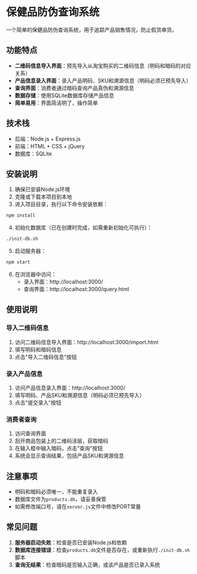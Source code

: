 # 保健品防伪查询系统

一个简单的保健品防伪查询系统，用于追踪产品销售情况，防止假货串货。

## 功能特点

- **二维码信息导入界面**：预先导入从淘宝购买的二维码信息（明码和暗码的对应关系）
- **产品信息录入界面**：录入产品明码、SKU和溯源信息（明码必须已预先导入）
- **查询界面**：消费者通过暗码查询产品真伪和溯源信息
- **数据存储**：使用SQLite数据库存储产品信息
- **简单易用**：界面简洁明了，操作简单

## 技术栈

- 后端：Node.js + Express.js
- 前端：HTML + CSS + jQuery
- 数据库：SQLite

## 安装说明

1. 确保已安装Node.js环境
2. 克隆或下载本项目到本地
3. 进入项目目录，执行以下命令安装依赖：

```bash
npm install
```

4. 初始化数据库（已在创建时完成，如需重新初始化可执行）：

```bash
./init-db.sh
```

5. 启动服务器：

```bash
npm start
```

6. 在浏览器中访问：
   - 录入界面：http://localhost:3000/
   - 查询界面：http://localhost:3000/query.html

## 使用说明

### 导入二维码信息
1. 访问二维码信息导入界面：http://localhost:3000/import.html
2. 填写明码和暗码信息
3. 点击"导入二维码信息"按钮

### 录入产品信息
1. 访问产品信息录入界面：http://localhost:3000/
2. 填写明码、产品SKU和溯源信息（明码必须已预先导入）
3. 点击"提交录入"按钮

### 消费者查询
1. 访问查询界面
2. 刮开商品包装上的二维码涂层，获取暗码
3. 在输入框中输入暗码，点击"查询"按钮
4. 系统会显示查询结果，包括产品SKU和溯源信息

## 注意事项

- 明码和暗码必须唯一，不能重复录入
- 数据库文件为`products.db`，请妥善保管
- 如需修改端口号，请在`server.js`文件中修改PORT常量

## 常见问题

1. **服务器启动失败**：检查是否已安装Node.js和依赖
2. **数据库连接错误**：检查`products.db`文件是否存在，或重新执行`./init-db.sh`脚本
3. **查询无结果**：检查暗码是否输入正确，或该产品是否已录入系统